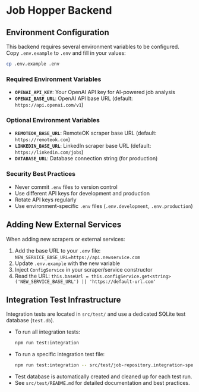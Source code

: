# Job Hopper Backend

## Environment Configuration

This backend requires several environment variables to be configured. Copy `.env.example` to `.env` and fill in your values:

```bash
cp .env.example .env
```

### Required Environment Variables

- **`OPENAI_API_KEY`**: Your OpenAI API key for AI-powered job analysis
- **`OPENAI_BASE_URL`**: OpenAI API base URL (default: `https://api.openai.com/v1`)

### Optional Environment Variables

- **`REMOTEOK_BASE_URL`**: RemoteOK scraper base URL (default: `https://remoteok.com`)
- **`LINKEDIN_BASE_URL`**: LinkedIn scraper base URL (default: `https://linkedin.com/jobs`)
- **`DATABASE_URL`**: Database connection string (for production)

### Security Best Practices

- Never commit `.env` files to version control
- Use different API keys for development and production
- Rotate API keys regularly
- Use environment-specific `.env` files (`.env.development`, `.env.production`)

## Adding New External Services

When adding new scrapers or external services:

1. Add the base URL to your `.env` file: `NEW_SERVICE_BASE_URL=https://api.newservice.com`
2. Update `.env.example` with the new variable
3. Inject `ConfigService` in your scraper/service constructor
4. Read the URL: `this.baseUrl = this.configService.get<string>('NEW_SERVICE_BASE_URL') || 'https://default-url.com'`

## Integration Test Infrastructure

Integration tests are located in `src/test/` and use a dedicated SQLite test database (`test.db`).

- To run all integration tests:
  ```bash
  npm run test:integration
  ```
- To run a specific integration test file:
  ```bash
  npm run test:integration -- src/test/job-repository.integration-spec.ts
  ```
- Test database is automatically created and cleaned up for each test run.
- See `src/test/README.md` for detailed documentation and best practices. 